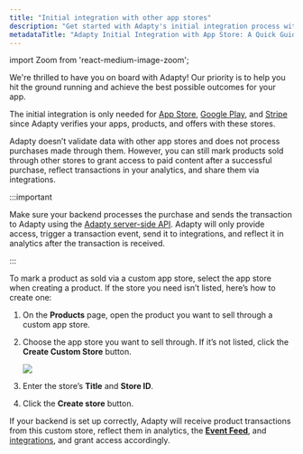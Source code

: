 ```yaml
---
title: "Initial integration with other app stores"
description: "Get started with Adapty's initial integration process with any app store"
metadataTitle: "Adapty Initial Integration with App Store: A Quick Guide"
---
```

import Zoom from 'react-medium-image-zoom';

We're thrilled to have you on board with Adapty! Our priority is to help you hit the ground running and achieve the best possible outcomes for your app.

The initial integration is only needed for [App Store](initial_ios), [Google Play](initial-android), and [Stripe](stripe) since Adapty verifies your apps, products, and offers with these stores. 

Adapty doesn’t validate data with other app stores and does not process purchases made through them. However, you can still mark products sold through other stores to grant access to paid content after a successful purchase, reflect transactions in your analytics, and share them via integrations.

:::important

Make sure your backend processes the purchase and sends the transaction to Adapty using the [Adapty server-side API](getting-started-with-server-side-api). Adapty will only provide access, trigger a transaction event, send it to integrations, and reflect it in analytics after the transaction is received.

:::

To mark a product as sold via a custom app store, select the app store when creating a product. If the store you need isn’t listed, here’s how to create one:

1. On the **Products** page, open the product you want to sell through a custom app store.

2. Choose the app store you want to sell through. If it’s not listed, click the **Create Custom Store** button.

   <Zoom>
     <img src={require('./img/create_custom-appstore.png').default}
     style={{
       border: '1px solid #727272', /* border width and color */
       width: '700px', /* image width */
       display: 'block', /* for alignment */
       margin: '0 auto' /* center alignment */
     }}
   />
   </Zoom>

3. Enter the store’s **Title** and **Store ID**.

4. Click the **Create store** button.

If your backend is set up correctly, Adapty will receive product transactions from this custom store, reflect them in analytics, the [**Event Feed**](https://app.adapty.io/event-feed), and [integrations](https://app.adapty.io/integrations), and grant access accordingly.